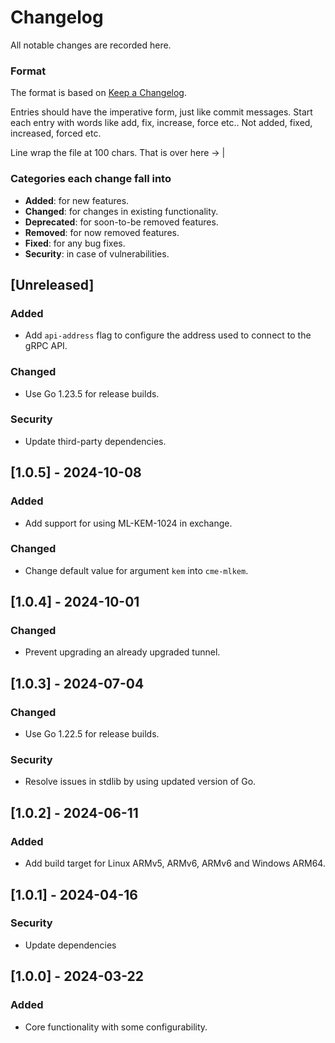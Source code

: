 # Changelog
All notable changes are recorded here.

### Format

The format is based on [Keep a Changelog](http://keepachangelog.com/en/1.0.0/).

Entries should have the imperative form, just like commit messages. Start each entry with words like
add, fix, increase, force etc.. Not added, fixed, increased, forced etc.

Line wrap the file at 100 chars.                                              That is over here -> |

### Categories each change fall into

* **Added**: for new features.
* **Changed**: for changes in existing functionality.
* **Deprecated**: for soon-to-be removed features.
* **Removed**: for now removed features.
* **Fixed**: for any bug fixes.
* **Security**: in case of vulnerabilities.


## [Unreleased]
### Added
- Add `api-address` flag to configure the address used to connect to the gRPC API.
### Changed
- Use Go 1.23.5 for release builds.
### Security
- Update third-party dependencies.


## [1.0.5] - 2024-10-08
### Added
- Add support for using ML-KEM-1024 in exchange.
### Changed
- Change default value for argument `kem` into `cme-mlkem`.


## [1.0.4] - 2024-10-01
### Changed
- Prevent upgrading an already upgraded tunnel.


## [1.0.3] - 2024-07-04
### Changed
- Use Go 1.22.5 for release builds.
### Security
- Resolve issues in stdlib by using updated version of Go.


## [1.0.2] - 2024-06-11
### Added
- Add build target for Linux ARMv5, ARMv6, ARMv6 and Windows ARM64.


## [1.0.1] - 2024-04-16
### Security
- Update dependencies


## [1.0.0] - 2024-03-22
### Added
- Core functionality with some configurability.
